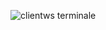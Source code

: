 ![clientws terminale](https://github.com/Soumia-tamrani/ClientSOAP/assets/141787263/3309226b-324d-4fa8-97be-7b01adbb9fea)
